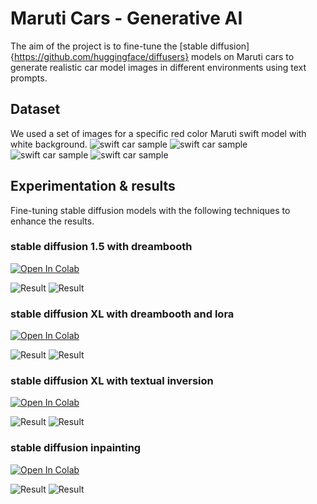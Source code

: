 # Maruti Cars - Generative AI
The aim of the project is to fine-tune the [stable diffusion]{https://github.com/huggingface/diffusers} models 
on Maruti cars to generate realistic car model images in different environments using text prompts.

## Dataset
We used a set of images for a specific red color Maruti swift model with white background.
![swift car sample](https://github.com/exoper101/Maruti/blob/dev/dataset/sw01.jpg)
![swift car sample](https://github.com/exoper101/Maruti/blob/dev/dataset/sw02.jpg)
![swift car sample](https://github.com/exoper101/Maruti/blob/dev/dataset/sw03.jpg)
![swift car sample](https://github.com/exoper101/Maruti/blob/dev/dataset/sw04.jpg)

## Experimentation & results
Fine-tuning stable diffusion models with the following techniques to enhance the results.
### stable diffusion 1.5 with dreambooth
[![Open In Colab](https://colab.research.google.com/assets/colab-badge.svg)](https://colab.research.google.com/github/huggingface/notebooks/blob/main/diffusers/sd_textual_inversion_training.ipynb)

![Result](https://github.com/exoper101/Maruti/blob/dev/results/sd1.5_dreambooth/op-sd1.5-01.png)
![Result](https://github.com/exoper101/Maruti/blob/dev/results/sd1.5_dreambooth/op-sd1.5-02.png)


### stable diffusion XL with dreambooth and lora
[![Open In Colab](https://colab.research.google.com/assets/colab-badge.svg)](https://colab.research.google.com/github/huggingface/notebooks/blob/main/diffusers/sd_textual_inversion_training.ipynb)

![Result](https://github.com/exoper101/Maruti/blob/dev/results/sdxl_dreambooth_lora/op01.png)
![Result](https://github.com/exoper101/Maruti/blob/dev/results/sdxl_dreambooth_lora/op03.png)

### stable diffusion XL with textual inversion
[![Open In Colab](https://colab.research.google.com/assets/colab-badge.svg)](https://colab.research.google.com/github/huggingface/notebooks/blob/main/diffusers/sd_textual_inversion_training.ipynb)

![Result](https://github.com/exoper101/Maruti/blob/dev/results/sdxl_textual_inversion/op-sdxl-tinv-01.png?)
![Result](https://github.com/exoper101/Maruti/blob/dev/results/sdxl_textual_inversion/op-sdxl-tinv-02.png?)

### stable diffusion inpainting
[![Open In Colab](https://colab.research.google.com/assets/colab-badge.svg)](https://colab.research.google.com/github/huggingface/notebooks/blob/main/diffusers/sd_textual_inversion_training.ipynb)

![Result](https://github.com/exoper101/Maruti/blob/dev/results/inpainting/op-sd1.5-inpainting-01.png?)
![Result](https://github.com/exoper101/Maruti/blob/dev/results/inpainting/op-sd1.5-inpainting-01.png?)
